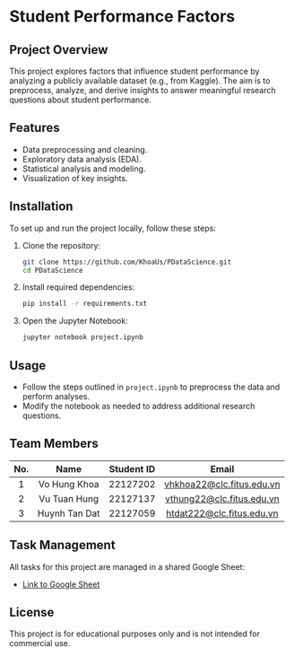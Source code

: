 # Student Performance Factors

## Project Overview
This project explores factors that influence student performance by analyzing a publicly available dataset (e.g., from Kaggle). The aim is to preprocess, analyze, and derive insights to answer meaningful research questions about student performance.

## Features
- Data preprocessing and cleaning.
- Exploratory data analysis (EDA).
- Statistical analysis and modeling.
- Visualization of key insights.

## Installation
To set up and run the project locally, follow these steps:

1. Clone the repository:
   ```bash
   git clone https://github.com/KhoaUs/PDataScience.git
   cd PDataScience
   ```

2. Install required dependencies:
   ```bash
   pip install -r requirements.txt
   ```

3. Open the Jupyter Notebook:
   ```bash
   jupyter notebook project.ipynb
   ```

## Usage
- Follow the steps outlined in `project.ipynb` to preprocess the data and perform analyses.
- Modify the notebook as needed to address additional research questions.

## Team Members
| No. | Name           | Student ID | Email                       |
|:---:|:--------------:|:----------:|:--------------------------:|
|  1  | Vo Hung Khoa   | 22127202   | vhkhoa22@clc.fitus.edu.vn  |
|  2  | Vu Tuan Hung   | 22127137   | vthung22@clc.fitus.edu.vn  |
|  3  | Huynh Tan Dat  | 22127059   | htdat222@clc.fitus.edu.vn  |

## Task Management
All tasks for this project are managed in a shared Google Sheet:
- [Link to Google Sheet](https://docs.google.com/spreadsheets/d/1dDwL1W4yEtUcUiKdiU6mVOxeryt92b7GWEs9fI3jzUg/edit?usp=sharing)

## License
This project is for educational purposes only and is not intended for commercial use.
